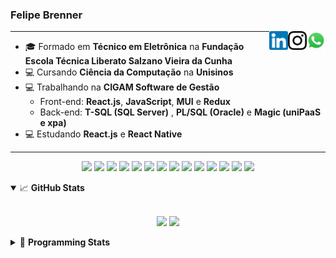 <h3>Felipe Brenner</h3>

<a href="https://api.whatsapp.com/send?phone=5551995585968" target="_blank" rel="nofollow"><img align="right" width="30rem" src="./assets/whatsapp.png" alt="Whatsapp: +55 51995585968"/></a>
<a href="https://www.instagram.com/felipeobrenner/" target="_blank" rel="nofollow"><img align="right" width="30rem" src="./assets/instagram.png" alt="Instagram: @felipeobrenner"/></a>
<a href="https://www.linkedin.com/in/felipe-de-oliveira-brenner/" target="_blank" rel="nofollow"><img align="right" width="30rem" src="./assets/linkedin.png" alt="LinkedIn: @felipe-de-oliveira-brenner"/></a>

---

- 🎓 Formado em **Técnico em Eletrônica** na **Fundação Escola Técnica Liberato Salzano Vieira da Cunha**
- 💻 Cursando **Ciência da Computação** na **Unisinos**
- 💻 Trabalhando na **CIGAM Software de Gestão**
  - Front-end: **React.js**, **JavaScript**, **MUI** e **Redux**
  - Back-end: **T-SQL (SQL Server)** , **PL/SQL (Oracle)** e **Magic (uniPaaS e xpa)**
- 💻 Estudando **React.js** e **React Native**

---

<p align='center'>
  <img width="35rem" src="https://cdn.jsdelivr.net/gh/devicons/devicon/icons/react/react-original.svg" />
  <img width="35rem" src="https://cdn.jsdelivr.net/gh/devicons/devicon/icons/javascript/javascript-plain.svg" />
  <img width="35rem" src="https://cdn.jsdelivr.net/gh/devicons/devicon/icons/typescript/typescript-plain.svg" />
  <img width="35rem" src="https://cdn.jsdelivr.net/gh/devicons/devicon/icons/materialui/materialui-plain.svg" />
  <img width="35rem" src="https://cdn.jsdelivr.net/gh/devicons/devicon/icons/redux/redux-original.svg" />
  <img width="35rem" src="https://cdn.jsdelivr.net/gh/devicons/devicon/icons/css3/css3-plain.svg" />
  <img width="35rem" src="https://cdn.jsdelivr.net/gh/devicons/devicon/icons/html5/html5-plain.svg" />
  <img width="35rem" src="https://cdn.jsdelivr.net/gh/devicons/devicon/icons/vscode/vscode-original.svg" />
  <img width="35rem" src="https://cdn.jsdelivr.net/gh/devicons/devicon/icons/git/git-original.svg" />
  <img width="35rem" src="https://cdn.jsdelivr.net/gh/devicons/devicon/icons/yarn/yarn-original.svg" />
  <img width="35rem" src="https://cdn.jsdelivr.net/gh/devicons/devicon/icons/npm/npm-original-wordmark.svg" />
  <img width="35rem" src="https://cdn.jsdelivr.net/gh/devicons/devicon/icons/microsoftsqlserver/microsoftsqlserver-plain.svg" />
  <img width="35rem" src="https://cdn.jsdelivr.net/gh/devicons/devicon/icons/oracle/oracle-original.svg" />
  <img width="35rem" src="https://cdn.jsdelivr.net/gh/devicons/devicon/icons/ubuntu/ubuntu-plain.svg" />
</p>

<details open>
  <summary>📈 <b>GitHub Stats</b></summary>
  <br>
  <p align="center">
  <img src="https://github-readme-stats.vercel.app/api?username=felipebrenner&show_icons=true&theme=dark"/>
  <img src="https://github-readme-stats.vercel.app/api/top-langs/?username=felipebrenner&layout=compact&theme=dark">
  </p>

</details>

<details>
  <summary>🤖 <b>Programming Stats</b></summary>
  <br/>

  <!--START_SECTION:waka-->
**🐱 My GitHub Data** 

> 🏆 82 Contributions in the Year 2022
 > 
> 📦 178.6 kB Used in GitHub's Storage 
 > 
> 🚫 Not Opted to Hire
 > 
> 📜 21 Public Repositories 
 > 
> 🔑 2 Private Repositories  
 > 
**I'm a Night 🦉** 

```text
🌞 Morning    51 commits     ██░░░░░░░░░░░░░░░░░░░░░░░   10.74% 
🌆 Daytime    144 commits    ███████░░░░░░░░░░░░░░░░░░   30.32% 
🌃 Evening    274 commits    ██████████████░░░░░░░░░░░   57.68% 
🌙 Night      6 commits      ░░░░░░░░░░░░░░░░░░░░░░░░░   1.26%

```
📅 **I'm Most Productive on Sunday** 

```text
Monday       80 commits     ████░░░░░░░░░░░░░░░░░░░░░   16.84% 
Tuesday      96 commits     █████░░░░░░░░░░░░░░░░░░░░   20.21% 
Wednesday    58 commits     ███░░░░░░░░░░░░░░░░░░░░░░   12.21% 
Thursday     52 commits     ██░░░░░░░░░░░░░░░░░░░░░░░   10.95% 
Friday       36 commits     ██░░░░░░░░░░░░░░░░░░░░░░░   7.58% 
Saturday     43 commits     ██░░░░░░░░░░░░░░░░░░░░░░░   9.05% 
Sunday       110 commits    █████░░░░░░░░░░░░░░░░░░░░   23.16%

```


📊 **This Week I Spent My Time On** 

```text
💬 Programming Languages: 
JavaScript               10 hrs 10 mins      █████████░░░░░░░░░░░░░░░░   37.51% 
TypeScript               9 hrs 59 mins       █████████░░░░░░░░░░░░░░░░   36.83% 
C++                      3 hrs 3 mins        ██░░░░░░░░░░░░░░░░░░░░░░░   11.25% 
Markdown                 1 hr 32 mins        █░░░░░░░░░░░░░░░░░░░░░░░░   5.69% 
JSON                     1 hr 15 mins        █░░░░░░░░░░░░░░░░░░░░░░░░   4.64%

🔥 Editors: 
VS Code                  27 hrs 6 mins       █████████████████████████   100.0%

🐱‍💻 Projects: 
www_CGFrontEnd           20 hrs 28 mins      ███████████████████░░░░░░   75.53% 
2022-1-Processamento-Graf4 hrs 25 mins       ████░░░░░░░░░░░░░░░░░░░░░   16.34% 
Unknown Project          1 hr 18 mins        █░░░░░░░░░░░░░░░░░░░░░░░░   4.83% 
www_CGFrontTemplate      32 mins             ░░░░░░░░░░░░░░░░░░░░░░░░░   2.0% 
ProcessamentoGrafico-List12 mins             ░░░░░░░░░░░░░░░░░░░░░░░░░   0.74%

💻 Operating System: 
Linux                    27 hrs 6 mins       █████████████████████████   100.0%

```

**I Mostly Code in TypeScript** 

```text
TypeScript               9 repos             █████████░░░░░░░░░░░░░░░░   37.5% 
Java                     3 repos             ███░░░░░░░░░░░░░░░░░░░░░░   12.5% 
JavaScript               3 repos             ███░░░░░░░░░░░░░░░░░░░░░░   12.5% 
CSS                      2 repos             ██░░░░░░░░░░░░░░░░░░░░░░░   8.33% 
Assembly                 1 repo              █░░░░░░░░░░░░░░░░░░░░░░░░   4.17%

```



 Last Updated on 19/03/2022 02:39:45 UTC
<!--END_SECTION:waka-->
</details>
